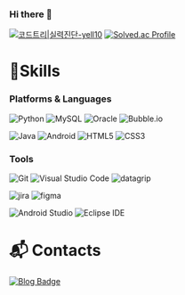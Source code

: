 ### Hi there 👋

<!--
**Jung-10/Jung-10** is a ✨ _special_ ✨ repository because its `README.md` (this file) appears on your GitHub profile.

Here are some ideas to get you started:

- 🔭 I’m currently working on ...
- 🌱 I’m currently learning ...
- 👯 I’m looking to collaborate on ...
- 🤔 I’m looking for help with ...
- 💬 Ask me about ...
- 📫 How to reach me: ...
- 😄 Pronouns: ...
- ⚡ Fun fact: ...
-->

<!-- ![yell's GitHub stats](https://github-readme-stats.vercel.app/api?username=Jung-10&show_icons=true&theme=radical) -->

[![코드트리|실력진단-yell10](https://banner.codetree.ai/v1/banner/yell10)](https://www.codetree.ai/profiles/yell10)
[![Solved.ac Profile](http://mazassumnida.wtf/api/v2/generate_badge?boj=yell_10)](https://solved.ac/yell_10/)

# 💪Skills
### Platforms & Languages
![Python](https://img.shields.io/badge/Python-3776AB.svg?&style=for-the-badge&logo=Python&logoColor=white)
![MySQL](https://img.shields.io/badge/MySQL-4479A1.svg?&style=for-the-badge&logo=MySQL&logoColor=white)
![Oracle](https://img.shields.io/badge/Oracle-F80000.svg?&style=for-the-badge&logo=Oracle&logoColor=white)
![Bubble.io](https://img.shields.io/badge/Bubble.io-0078D4.svg?&style=for-the-badge&logo=Bubble.io&logoColor=white)

![Java](https://img.shields.io/badge/Java-007396.svg?&style=for-the-badge&logo=Java&logoColor=white)
![Android](https://img.shields.io/badge/Android-3DDC84.svg?&style=for-the-badge&logo=Android&logoColor=white)
![HTML5](https://img.shields.io/badge/HTML5-E34F26.svg?&style=for-the-badge&logo=HTML5&logoColor=white)
![CSS3](https://img.shields.io/badge/CSS3-1572B6.svg?&style=for-the-badge&logo=CSS3&logoColor=white)


### Tools
![Git](https://img.shields.io/badge/Git-F05032.svg?&style=for-the-badge&logo=Git&logoColor=white)
![Visual Studio Code](https://img.shields.io/badge/Visual%20Studio%20Code-007ACC.svg?&style=for-the-badge&logo=Visual%20Studio%20Code&logoColor=white)
![datagrip](https://img.shields.io/badge/datagrip-000000.svg?&style=for-the-badge&logo=datagrip&logoColor=white)

![jira](https://img.shields.io/badge/jira-0052CC.svg?&style=for-the-badge&logo=jira&logoColor=white)
![figma](https://img.shields.io/badge/figma-F24E1E.svg?&style=for-the-badge&logo=figma&logoColor=white)

![Android Studio](https://img.shields.io/badge/Android%20Studio-3DDC84.svg?&style=for-the-badge&logo=Android%20Studio&logoColor=white)
![Eclipse IDE](https://img.shields.io/badge/Eclipse%20IDE-2C2255.svg?&style=for-the-badge&logo=Eclipse%20IDE&logoColor=white)

# :mailbox_with_mail: Contacts
[![Blog Badge](http://img.shields.io/badge/-Tech%20blog-black?style=flat-square&logo=github&link=https://m.blog.naver.com/yell_10)](https://m.blog.naver.com/yell_10)
